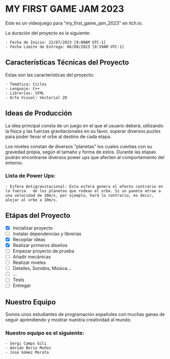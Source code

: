 # MY FIRST GAME JAM 2023

<p>
Este es un videojuego para "my_first_game_jam_2023" en itch.io.
</p>

<p>
La duración del proyecto es la siguiente:
</p>

    - Fecha de Inicio: 22/07/2023 [9:00AM UTC-1]
    - Fecha Límite de Entrega: 06/08/2023 [8:59AM UTC-1]


## Características Técnicas del Proyecto

<p>
Estas son las características del proyecto:
</p>

    - Temática: Ciclos
    - Lenguaje: C++
    - Librerías: SFML
    - Arte Visual: Vectorial 2D

## Ideas de Producción

<p>
La idea principal consta de un juego en el que el usuario deberá, utilizando la física y las fuerzas gravitacionales en su favor, superar diversos puzles para poder llevar el orbe al destino de cada etapa.
</p>

<p>
Los niveles constan de diversos "planetas" los cuales cuentas con su gravedad própia, según el tamaño y forma de estos. Durante las etapas podrán encontrarse diversos power ups que afecten al comportamiento del entorno.
</p>

### Lista de Power Ups:


    - Esfera Antigravitacional: Esta esfera genera el efecto contrario en la fuerza   de los planetas que rodean el orbe. Si un paneta atrae a una velocidad de 10m/s, por ejemplo, hará lo contrario, es decir, alejar al orbe a 10m/s.

## Etápas del Proyecto

 - [X] Inicializar proyecto
 - [ ] Instalar dependencias y librerias
 - [X] Recopilar ideas
 - [X] Realizar primeros diseños
 - [ ] Empezar proyecto de prueba
 - [ ] Añadir mecánicas
 - [ ] Realizar niveles
 - [ ] Detalles, Sonidos, Música...
 - [ ] ...
 - [ ] Tests
 - [ ] Entregar

## Nuestro Equipo

<p>
Somos unos estudiantes de programación españoles con muchas ganas de seguir aprendiendo y mostrar nuestra creatividad al mundo.
</p>

### Nuestro equipo es el siguiente:

    - Sergi Camps Gili
    - Adrián Borio Muñoz
    - Jose Gómez Morata
